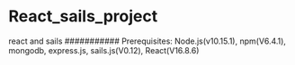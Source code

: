 # React_sails_project
react and sails 
###########
Prerequisites: Node.js(v10.15.1), npm(V6.4.1), mongodb, express.js, sails.js(V0.12), React(V16.8.6)
